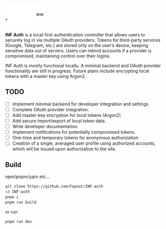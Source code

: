 ![](./public/full-logo.png)

**INF Auth** is a local-first authentication controller that allows users to securely log in via multiple OAuth providers. Tokens for third-party services (Google, Telegram, etc.) are stored only on the user’s device, keeping sensitive data out of servers. Users can rebind accounts if a provider is compromised, maintaining control over their logins.

INF Auth is mostly functional locally. A minimal backend and OAuth provider functionality are still in progress. Future plans include encrypting local tokens with a master key using Argon2.

## TODO

* [ ] Implement minimal backend for developer integration and settings.
* [ ] Complete OAuth provider integration.
* [ ] Add master-key encryption for local tokens (Argon2).
* [ ] Add secure import/export of local token data.
* [ ] Write developer documentation.
* [ ] Implement notifications for potentially compromised tokens.
* [ ] One-time and temporary tokens for anonymous authorization.
* [ ] Creation of a single, averaged user profile using authorized accounts, which will be issued upon authorization to the site.

## Build

npm/pnpm/yarn etc...
```bash
git clone https://github.com/Faynot/INF-auth
cd INF-auth
pnpm i
pnpm run build
```
or run
```
pnpm run dev
```
